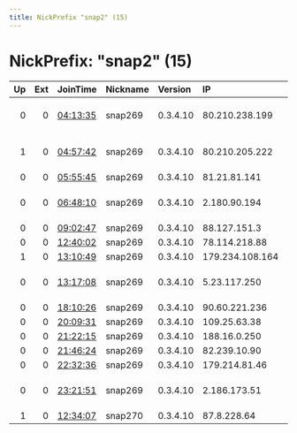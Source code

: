 ```yaml
---
title: NickPrefix "snap2" (15)
---
```


# NickPrefix: "snap2" (15)

|   Up |   Ext | JoinTime                                                                                            | Nickname   | Version   | IP              | AS                                    | CC   |   ORp |   Dirp | OS    | Contact   |   eFamMembers |
|-----:|------:|:----------------------------------------------------------------------------------------------------|:-----------|:----------|:----------------|:--------------------------------------|:-----|------:|-------:|:------|:----------|--------------:|
|    0 |     0 | [04:13:35](https://metrics.torproject.org/rs.html#details/1403FA654FD415F42C698BB8B06912718CA38467) | snap269    | 0.3.4.10  | 80.210.238.199  | Information Technology Company ITC    | ir   | 41323 |      0 | Linux | None      |             1 |
|    1 |     0 | [04:57:42](https://metrics.torproject.org/rs.html#details/5EB59403A7CD3F41CB068F0B63E261E7B3285C3D) | snap269    | 0.3.4.10  | 80.210.205.222  | Information Technology Company ITC    | ir   | 44713 |      0 | Linux | None      |             1 |
|    0 |     0 | [05:55:45](https://metrics.torproject.org/rs.html#details/A4B8E66DE627432EBF1F744D34D7553CA4FDD99A) | snap269    | 0.3.4.10  | 81.21.81.141    | Ultel LLC                             | az   | 38261 |      0 | Linux | None      |             1 |
|    0 |     0 | [06:48:10](https://metrics.torproject.org/rs.html#details/7C0B748CFB3919EDF97D2A49C631C3D87EA839B4) | snap269    | 0.3.4.10  | 2.180.90.194    | Iran Telecommunication Company PJS    | ir   | 37267 |      0 | Linux | None      |             1 |
|    0 |     0 | [09:02:47](https://metrics.torproject.org/rs.html#details/FB7480097BC6EBFA50C13B32D44F78F2203FF44C) | snap269    | 0.3.4.10  | 88.127.151.3    | Free SAS                              | fr   | 46361 |      0 | Linux | None      |             1 |
|    0 |     0 | [12:40:02](https://metrics.torproject.org/rs.html#details/E57D134D395FC36D1A14C91854D69818D4B4C424) | snap269    | 0.3.4.10  | 78.114.218.88   | SFR SA                                | fr   | 41031 |      0 | Linux | None      |             1 |
|    1 |     0 | [13:10:49](https://metrics.torproject.org/rs.html#details/9903B8CDBC6706F0D2783029A893C5D02250ED6E) | snap269    | 0.3.4.10  | 179.234.108.164 | CLARO S.A.                            | br   | 45293 |      0 | Linux | None      |             1 |
|    0 |     0 | [13:17:08](https://metrics.torproject.org/rs.html#details/46D4FBAB147E3F35B2C9E3196307B94911633CBF) | snap269    | 0.3.4.10  | 5.23.117.250    | khalij fars Ettela Resan Company J.S. | ir   | 33823 |      0 | Linux | None      |             1 |
|    0 |     0 | [18:10:26](https://metrics.torproject.org/rs.html#details/3BE134913FF3FB215AE63748E7E3046786B564EB) | snap269    | 0.3.4.10  | 90.60.221.236   | Orange                                | fr   | 38461 |      0 | Linux | None      |             1 |
|    0 |     0 | [20:09:31](https://metrics.torproject.org/rs.html#details/69D1AD48C104DCCC08F21498BA231DE06964A007) | snap269    | 0.3.4.10  | 109.25.63.38    | SFR SA                                | fr   | 35087 |      0 | Linux | None      |             1 |
|    0 |     0 | [21:22:15](https://metrics.torproject.org/rs.html#details/0CDA08E5996E74C5595179D7865FC88D183F5BBC) | snap269    | 0.3.4.10  | 188.16.0.250    | Rostelecom                            | ru   | 46805 |      0 | Linux | None      |             1 |
|    0 |     0 | [21:46:24](https://metrics.torproject.org/rs.html#details/8A3461B621AE32017F33BC19F21F710F9F542EB5) | snap269    | 0.3.4.10  | 82.239.10.90    | Free SAS                              | fr   | 41083 |      0 | Linux | None      |             1 |
|    0 |     0 | [22:32:36](https://metrics.torproject.org/rs.html#details/ABAB742A7667F8E9867208F6BFEA3B8E5CA3AE0F) | snap269    | 0.3.4.10  | 179.214.81.46   | CLARO S.A.                            | br   | 40595 |      0 | Linux | None      |             1 |
|    0 |     0 | [23:21:51](https://metrics.torproject.org/rs.html#details/A1548016A3889CE133D1FB5816B7284506384A35) | snap269    | 0.3.4.10  | 2.186.173.51    | Iran Telecommunication Company PJS    | ir   | 34835 |      0 | Linux | None      |             1 |
|    1 |     0 | [12:34:07](https://metrics.torproject.org/rs.html#details/3E2DD4BDD6B1D376E4CA3F9A25111E86C1A3576F) | snap270    | 0.3.4.10  | 87.8.228.64     | Telecom Italia                        | it   | 39372 |      0 | Linux | None      |             1 |
